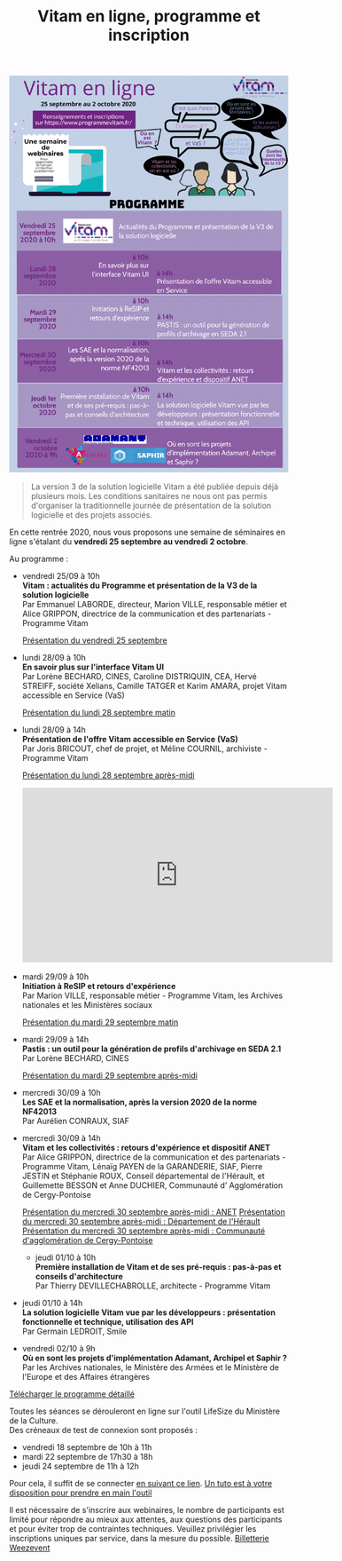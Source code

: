 ﻿---
layout: post
title: Vitam en ligne, programme et inscription
---

![Logos](/public/images/evenement-v3-programme.png)

> La version 3 de la solution logicielle Vitam a été publiée depuis déjà plusieurs mois. Les conditions sanitaires ne nous ont pas permis d'organiser la traditionnelle journée de présentation de la solution logicielle et des projets associés.

En cette rentrée 2020, nous vous proposons une semaine de séminaires en ligne s'étalant du **vendredi 25 septembre au vendredi 2 octobre**.

Au programme :
- vendredi 25/09 à 10h  
   **Vitam : actualités du Programme et présentation de la V3 de la solution logicielle**  
   Par Emmanuel LABORDE, directeur, Marion VILLE, responsable métier et Alice GRIPPON, directrice de la communication et des partenariats - Programme Vitam
  
  [Présentation du vendredi 25 septembre](/ressources/RefCourant/20200925_Vitamenligne_presentation_v2.1.pdf)

- lundi 28/09 à 10h  
   **En savoir plus sur l'interface Vitam UI**  
   Par Lorène BECHARD, CINES, Caroline DISTRIQUIN, CEA, Hervé STREIFF, société Xelians, Camille TATGER et Karim AMARA, projet Vitam accessible en Service (VaS)

  [Présentation du lundi 28 septembre matin](/ressources/RefCourant/20200928_Vitamenligne_VITAM_UI.pdf)

  
- lundi 28/09 à 14h  
   **Présentation de l'offre Vitam accessible en Service (VaS)**  
   Par Joris BRICOUT, chef de projet, et Méline COURNIL, archiviste - Programme Vitam

    [Présentation du lundi 28 septembre après-midi](/ressources/RefCourant/20200928_Vitamenligne_VaS.pdf)
	<iframe width="560" height="315" src="https://www.youtube.com/embed/JVQ670VKzu0" frameborder="0" allow="accelerometer; autoplay; clipboard-write; encrypted-media; gyroscope; picture-in-picture" allowfullscreen></iframe>
   
- mardi 29/09 à 10h  
   **Initiation à ReSIP et retours d'expérience**  
   Par Marion VILLE, responsable métier - Programme Vitam, les Archives nationales et les Ministères sociaux

   [Présentation du mardi 29 septembre matin](/ressources/RefCourant/20200929_Vitamenligne_resip.pdf)
   
- mardi 29/09 à 14h  
   **Pastis : un outil pour la génération de profils d'archivage en SEDA 2.1**  
   Par Lorène BECHARD, CINES
   
   [Présentation du mardi 29 septembre après-midi](/ressources/RefCourant/20200929_Vitamenligne_pastis.pdf)

- mercredi 30/09 à 10h  
   **Les SAE et la normalisation, après la version 2020 de la norme NF42013**  
   Par Aurélien CONRAUX, SIAF

- mercredi 30/09 à 14h  
   **Vitam et les collectivités : retours d'expérience et dispositif ANET**  
   Par Alice GRIPPON, directrice de la communication et des partenariats - Programme Vitam, Lénaïg PAYEN de la GARANDERIE, SIAF, Pierre JESTIN et Stéphanie ROUX, Conseil départemental de l'Hérault, et Guillemette BESSON et Anne DUCHIER, Communauté d’ Agglomération de Cergy-Pontoise
   
   [Présentation du mercredi 30 septembre après-midi : ANET](/ressources/RefCourant/20200930_Vitamenligne_ANET.pdf)
   [Présentation du mercredi 30 septembre après-midi : Département de l'Hérault](/ressources/RefCourant/20200930_Vitamenligne_CD34.pdf)
   [Présentation du mercredi 30 septembre après-midi : Communauté d'agglomération de Cergy-Pontoise](20200930_Vitamenligne_CergyPontoise.pdf)

   - jeudi 01/10 à 10h  
   **Première installation de Vitam et de ses pré-requis : pas-à-pas et conseils d'architecture**  
   Par Thierry DEVILLECHABROLLE, architecte - Programme Vitam

- jeudi 01/10 à 14h  
   **La solution logicielle Vitam vue par les développeurs : présentation fonctionnelle et technique, utilisation des API**  
   Par Germain LEDROIT, Smile

- vendredi 02/10 à 9h  
   **Où en sont les projets d'implémentation Adamant, Archipel et Saphir ?**  
   Par les Archives nationales, le Ministère des Armées et le Ministère de l'Europe et des Affaires étrangères

[Télécharger le programme détaillé](/ressources/RefCourant/evenement-v3-programme_detaille.pdf)

Toutes les séances se dérouleront en ligne sur l'outil LifeSize du Ministère de la Culture.  
Des créneaux de test de connexion sont proposés :
- vendredi 18 septembre de 10h à 11h
- mardi 22 septembre de 17h30 à 18h
- jeudi 24 septembre de 11h à 12h

Pour cela, il suffit de se connecter [en suivant ce lien](https://call.lifesizecloud.com/2284288).
[Un tuto est à votre disposition pour prendre en main l'outil](/ressources/RefCourant/Lifesize_tuto.pdf)

Il est nécessaire de s'inscrire aux webinaires, le nombre de participants est limité pour répondre au mieux aux attentes, aux questions des participants et pour éviter trop de contraintes techniques.
Veuillez privilégier les inscriptions uniques par service, dans la mesure du possible.
<a title="Logiciel billetterie en ligne" href="https://weezevent.com/?c=sys_widget" class="weezevent-widget-integration" target="_blank" data-src="https://widget.weezevent.com/ticket/E637763/?id_evenement=637763&lg_billetterie=1&code=19184&width_auto=1&color_primary=00AEEF" data-width="650" data-height="600" data-id="637763" data-resize="1" data-width_auto="1" data-noscroll="0" data-nopb="0" data-type="neo">Billetterie Weezevent</a><script type="text/javascript" src="https://widget.weezevent.com/weez.js"></script>
